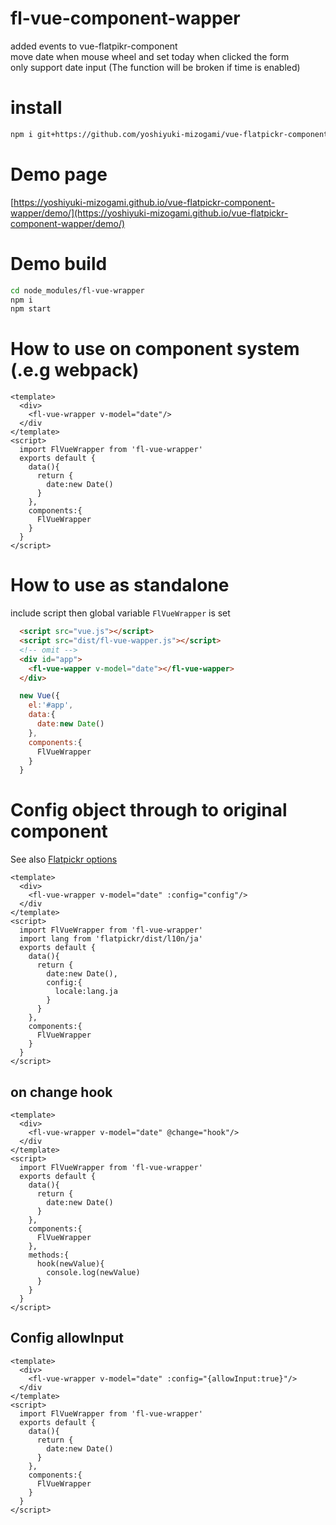 # fl-vue-component-wapper
added events  to vue-flatpikr-component  
move date when mouse wheel  and set today when clicked the form  
only support date input (The function will be broken if time is enabled)
# install
```sh
npm i git+https://github.com/yoshiyuki-mizogami/vue-flatpickr-component-wapper
```

# Demo page
[https://yoshiyuki-mizogami.github.io/vue-flatpickr-component-wapper/demo/](https://yoshiyuki-mizogami.github.io/vue-flatpickr-component-wapper/demo/)

# Demo build
```sh
cd node_modules/fl-vue-wrapper
npm i
npm start
```

# How to use on component system (.e.g webpack)
```vue
<template>
  <div>
    <fl-vue-wrapper v-model="date"/>
  </div
</template>
<script>
  import FlVueWrapper from 'fl-vue-wrapper'
  exports default {
    data(){
      return {
        date:new Date()
      }
    },
    components:{
      FlVueWrapper
    }
  }
</script>
```

# How to use as standalone
include script then global variable `FlVueWrapper` is set
```html
  <script src="vue.js"></script>
  <script src="dist/fl-vue-wapper.js"></script>
  <!-- omit -->
  <div id="app">
    <fl-vue-wapper v-model="date"></fl-vue-wapper>
  </div>
```
```js
  new Vue({
    el:'#app',
    data:{
      date:new Date()
    },
    components:{
      FlVueWrapper
    }
  }
```

# Config object through to original component
See also [Flatpickr options](https://flatpickr.js.org/options/)
```vue
<template>
  <div>
    <fl-vue-wrapper v-model="date" :config="config"/>
  </div
</template>
<script>
  import FlVueWrapper from 'fl-vue-wrapper'
  import lang from 'flatpickr/dist/l10n/ja'
  exports default {
    data(){
      return {
        date:new Date(),
        config:{
          locale:lang.ja
        }
      }
    },
    components:{
      FlVueWrapper
    }
  }
</script>
```

## on change hook
```vue
<template>
  <div>
    <fl-vue-wrapper v-model="date" @change="hook"/>
  </div
</template>
<script>
  import FlVueWrapper from 'fl-vue-wrapper'
  exports default {
    data(){
      return {
        date:new Date()
      }
    },
    components:{
      FlVueWrapper
    },
    methods:{
      hook(newValue){
        console.log(newValue)
      }
    }
  }
</script>
```
## Config allowInput
```vue
<template>
  <div>
    <fl-vue-wrapper v-model="date" :config="{allowInput:true}"/>
  </div
</template>
<script>
  import FlVueWrapper from 'fl-vue-wrapper'
  exports default {
    data(){
      return {
        date:new Date()
      }
    },
    components:{
      FlVueWrapper
    }
  }
</script>
```